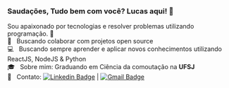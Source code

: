 ### Saudações, Tudo bem com você? Lucas aqui! 👋

Sou apaixonado por tecnologias e resolver problemas utilizando programação. 🤟
 <br/> :purple_heart: &nbsp; Buscando colaborar com projetos open source
 <br/> :computer: &nbsp; Buscando sempre aprender e aplicar novos conhecimentos utilizando ReactJS, NodeJS & Python
 <br/> 🎓 &nbsp; Sobre mim: Graduando em Ciência da comoutação na **UFSJ**
 <br/> :email: &nbsp; Contato: [![Linkedin Badge](https://img.shields.io/badge/-LucasVidigal-blue?style=flat-square&logo=Linkedin&logoColor=white&link=https://www.linkedin.com/in/lucas-de-freitas-vidigal-66862513b/)](https://www.linkedin.com/in/lucas-de-freitas-vidigal-66862513b/) 
| 
[![Gmail Badge](https://img.shields.io/badge/-lucasvidigal3@gmail.com-c14438?style=flat-square&logo=Gmail&logoColor=white&link=mailto:lucasvidigal3@gmail.com)](mailto:lucasvidigal3@gmail.com)
